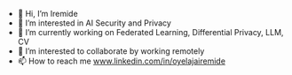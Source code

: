 - 👋 Hi, I’m Iremide
- 👀 I’m interested in AI Security and Privacy
- 🌱 I’m currently working on Federated Learning, Differential Privacy, LLM, CV
- 💞️ I’m interested to collaborate by working remotely
- 📫 How to reach me www.linkedin.com/in/oyelajairemide

<!---
ire-mide1/ire-mide1 is a ✨ special ✨ repository because its `README.md` (this file) appears on your GitHub profile.
You can click the Preview link to take a look at your changes.
--->
